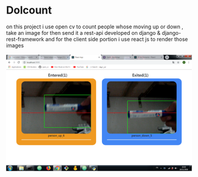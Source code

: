 # Dolcount
on this project i use open cv to count people whose moving up or down , take an image for then send it a rest-api
developed on django & django-rest-framework and for the client side portion i use react js to render those images <br/><br/>
<img src="https://github.com/aballah-chamakh/Dolcount/blob/master/show-case.png">
